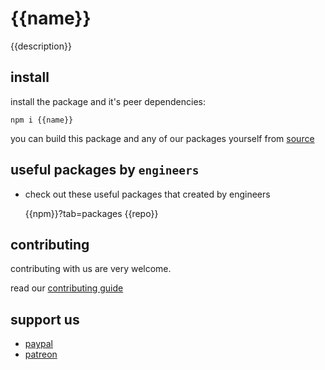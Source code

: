 # {{name}}

{{description}}

## install

install the package and it's peer dependencies:

```
npm i {{name}}
```

you can build this package and any of our packages yourself from [source]({{repo}}/tree/master/packages)

## useful packages by `engineers`

- check out these useful packages that created by engineers

  {{npm}}?tab=packages
  {{repo}}

## contributing

contributing with us are very welcome.

read our [contributing guide]({{repo}}/blob/main/CONTRIBUTING.md)

## support us

- [paypal](https://paypal.me/group99001)
- [patreon](https://www.patreon.com/GoogleDev)

